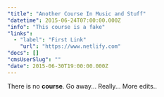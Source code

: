 ```yaml
---
"title": "Another Course In Music and Stuff"
"datetime": 2015-06-24T07:00:00.000Z
"info": "This course is a fake"
"links":
  - "label": "First Link"
    "url": "https://www.netlify.com"
"docs": []
"cmsUserSlug": ""
"date": 2015-06-30T19:00:00.000Z
---
```


There is no **course**. Go away... Really... More edits..